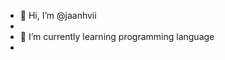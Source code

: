 - 👋 Hi, I’m @jaanhvii
- 
- 🌱 I’m currently learning programming language
- 

<!---
jaanhvii/jaanhvii is a ✨ special ✨ repository because its `README.md` (this file) appears on your GitHub profile.
You can click the Preview link to take a look at your changes.
--->
